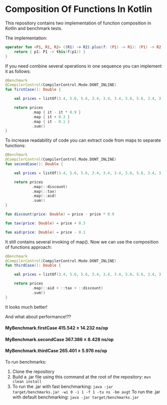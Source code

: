# Composition Of Functions In Kotlin
This repository contains two implementation of function composition in Kotlin and benchmark tests.

The implementation:

```Kotlin
operator fun <P1, R1, R2> ((R1) -> R2).plus(f: (P1) -> R1): (P1) -> R2 {
    return { p1: P1 -> this(f(p1)) }
}
```

If you need combine several operations in one sequence you can implement it as follows:
```Kotlin
@Benchmark
@CompilerControl(CompilerControl.Mode.DONT_INLINE)
fun firstCase(): Double {

    val prices = listOf(3.4, 5.6, 5.6, 3.4, 3.4, 3.4, 5.6, 5.6, 3.4, 3.4)

    return prices
            .map { it - it * 0.9 }
            .map { it + 0.3 }
            .map { it - 0.1 }
            .sum()
}
```
To increase readability of code you can extract code from maps to separate functions:

```Kotlin
@Benchmark
@CompilerControl(CompilerControl.Mode.DONT_INLINE)
fun secondCase(): Double {

    val prices = listOf(3.4, 5.6, 5.6, 3.4, 3.4, 3.4, 5.6, 5.6, 3.4, 3.4)

    return prices
            .map(::discount)
            .map(::tax)
            .map(::aid)
            .sum()
}

fun discount(price: Double) = price - price * 0.9

fun tax(price: Double) = price + 0.3

fun aid(price: Double) = price - 0.1    
```
It still contains several invoking of map(). Now we can use the composition of functions approach:
```Kotlin
@Benchmark
@CompilerControl(CompilerControl.Mode.DONT_INLINE)
fun thirdCase(): Double {

    val prices = listOf(3.4, 5.6, 5.6, 3.4, 3.4, 3.4, 5.6, 5.6, 3.4, 3.4)

    return prices
            .map(::aid + ::tax + ::discount)
            .sum()
}
``` 
It looks much better!

And what about performance!??

#### MyBenchmark.firstCase    415.542 ± 14.232  ns/op
#### MyBenchmark.secondCase   367.386 ±  8.428  ns/op
#### MyBenchmark.thirdCase    265.401 ±  5.976  ns/op

To run benchmarks:
1) Clone the repository
2) Build a .jar file using this command at the root of the repository: ```mvn clean install```
3) To run the .jar with fast benchmarking: ```java -jar target/benchmarks.jar -wi 0 -i 1 -f 1 -tu ns -bm avgt```
   To run the .jar with default benchmarking: ```java -jar target/benchmarks.jar```



    
    
    
    

